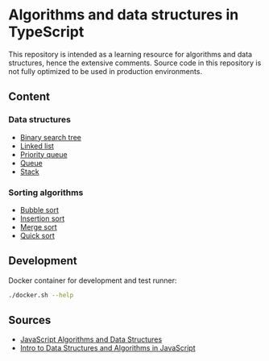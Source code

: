 # Algorithms and data structures in TypeScript

This repository is intended as a learning resource for algorithms and data structures, hence the extensive comments. Source code in this repository is not fully optimized to be used in production environments.

## Content

### Data structures

- [Binary search tree](src/dataStructures/binarySearchTree)
- [Linked list](src/dataStructures/linkedList)
- [Priority queue](src/dataStructures/priorityQueue)
- [Queue](src/dataStructures/queue)
- [Stack](src/dataStructures/stack)

### Sorting algorithms

- [Bubble sort](src/sortingAlgorithms/bubbleSort)
- [Insertion sort](src/sortingAlgorithms/insertionSort)
- [Merge sort](src/sortingAlgorithms/mergeSort)
- [Quick sort](src/sortingAlgorithms/quickSort)

## Development

Docker container for development and test runner:
```sh
./docker.sh --help
```

## Sources

- [JavaScript Algorithms and Data Structures](https://github.com/trekhleb/javascript-algorithms)
- [Intro to Data Structures and Algorithms in JavaScript](https://github.com/kyleshevlin/intro-to-data-structures-and-algorithms)
